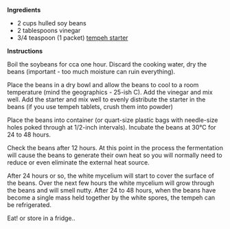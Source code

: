 **Ingredients**

* 2 cups hulled soy beans 
* 2 tablespoons vinegar
* 3/4 teaspoon (1 packet) [tempeh starter](http://github.com/foodguthub/Fermentation-Bank)

**Instructions**

Boil the soybeans for cca one hour. Discard the cooking water, dry the beans 
(important - too much moisture can ruin everything).


Place the beans in a dry bowl and allow the beans to cool to a room temperature (mind the geographics - 25-ish C).
Add the vinegar and mix well. Add the starter and mix well to evenly distribute the starter in the beans 
(if you use tempeh tablets, crush them into powder)


Place the beans into container (or quart-size plastic bags with needle-size holes poked through at 1/2-inch intervals).
Incubate the beans at 30°C for 24 to 48 hours.


Check the beans after 12 hours. At this point in the process the fermentation will cause the beans to generate 
their own heat so you will normally need to reduce or even eliminate the external heat source. 


After 24 hours or so, the white mycelium will start to cover the surface of the beans. 
Over the next few hours the white mycelium will grow through the beans and will smell nutty.
After 24 to 48 hours, when the beans have become a single mass held together by the white spores,
the tempeh can be refrigerated.

Eat! or store in a fridge..
